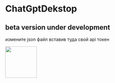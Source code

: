 # ChatGptDekstop
<h2>beta version under development</h2>
<p>измените json файл вставив туда свой api токен</p>
<img src="https://i.postimg.cc/fy4FtYMp/image.png" width="100" height="100"/>
